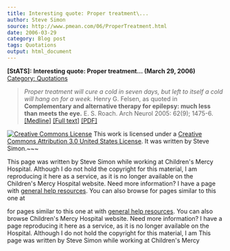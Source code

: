 ```yaml
---
title: Interesting quote: Proper treatment\...
author: Steve Simon
source: http://www.pmean.com/06/ProperTreatment.html
date: 2006-03-29
category: Blog post
tags: Quotations
output: html_document
---
```

**[StATS]:** **Interesting quote: Proper
treatment\... (March 29, 2006)** [Category:
Quotations](../category/InterestingQuotes.html)

> *Proper treatment will cure a cold in seven days, but left to itself a
> cold will hang on for a week.* Henry G. Felsen, as quoted in
> **Complementary and alternative therapy for epilepsy: much less than
> meets the eye.** E. S. Roach. Arch Neurol 2005: 62(9); 1475-6.
> [\[Medline\]](http://www.ncbi.nlm.nih.gov/entrez/query.fcgi?cmd=Retrieve&db=PubMed&list_uids=16157760&dopt=Abstract)
> [\[Full
> text\]](http://archneur.ama-assn.org/cgi/content/full/62/9/1475)
> [\[PDF\]](http://archneur.ama-assn.org/cgi/reprint/62/9/1475.pdf)

[![Creative Commons
License](http://i.creativecommons.org/l/by/3.0/us/80x15.png)](http://creativecommons.org/licenses/by/3.0/us/)
This work is licensed under a [Creative Commons Attribution 3.0 United
States License](http://creativecommons.org/licenses/by/3.0/us/). It was
written by Steve Simon.\~\~\~

This page was written by Steve Simon while working at Children\'s Mercy
Hospital. Although I do not hold the copyright for this material, I am
reproducing it here as a service, as it is no longer available on the
Children\'s Mercy Hospital website. Need more information? I have a page
with [general help resources](../GeneralHelp.html). You can also browse
for pages similar to this one at
<!---More--->
for pages similar to this one at
with [general help resources](../GeneralHelp.html). You can also browse
Children\'s Mercy Hospital website. Need more information? I have a page
reproducing it here as a service, as it is no longer available on the
Hospital. Although I do not hold the copyright for this material, I am
This page was written by Steve Simon while working at Children\'s Mercy

<!---Do not use
**[StATS]:** **Interesting quote: Proper
This page was written by Steve Simon while working at Children\'s Mercy
Hospital. Although I do not hold the copyright for this material, I am
reproducing it here as a service, as it is no longer available on the
Children\'s Mercy Hospital website. Need more information? I have a page
with [general help resources](../GeneralHelp.html). You can also browse
for pages similar to this one at
--->

